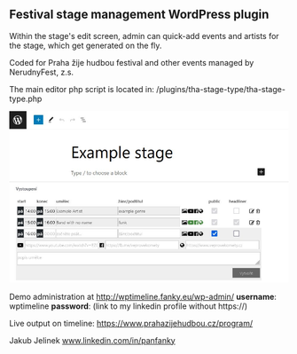 Festival stage management WordPress plugin
-
Within the stage's edit screen, admin can quick-add events and artists for the stage, which get generated on the fly.

Coded for Praha žije hudbou festival and other events managed by NerudnyFest, z.s.

The main editor php script is located in:
/plugins/tha-stage-type/tha-stage-type.php

![screenshot](screenshot.jpg)

Demo administration at http://wptimeline.fanky.eu/wp-admin/
**username**: wptimeline
**password**: (link to my linkedin profile without https://)

Live output on timeline: https://www.prahazijehudbou.cz/program/

Jakub Jelinek
www.linkedin.com/in/panfanky
